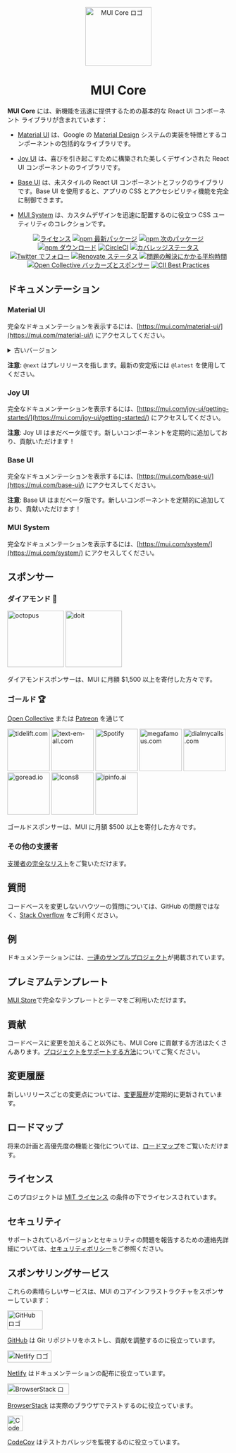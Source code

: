 <!-- markdownlint-disable-next-line -->
<p align="center">
  <a href="https://mui.com/core/" rel="noopener" target="_blank"><img width="150" height="133" src="https://mui.com/static/logo.svg" alt="MUI Core ロゴ"></a>
</p>

<h1 align="center">MUI Core</h1>

**MUI Core** には、新機能を迅速に提供するための基本的な React UI コンポーネント ライブラリが含まれています：

- [Material UI](https://mui.com/material-ui/) は、Google の [Material Design](https://m2.material.io/design/introduction/) システムの実装を特徴とするコンポーネントの包括的なライブラリです。

- [Joy UI](https://mui.com/joy-ui/getting-started/) は、喜びを引き起こすために構築された美しくデザインされた React UI コンポーネントのライブラリです。

- [Base UI](https://mui.com/base-ui/) は、未スタイルの React UI コンポーネントとフックのライブラリです。Base UI を使用すると、アプリの CSS とアクセシビリティ機能を完全に制御できます。

- [MUI System](https://mui.com/system/getting-started/) は、カスタムデザインを迅速に配置するのに役立つ CSS ユーティリティのコレクションです。

<div align="center">

[![ライセンス](https://img.shields.io/badge/license-MIT-blue.svg)](https://github.com/mui/material-ui/blob/HEAD/LICENSE)
[![npm 最新パッケージ](https://img.shields.io/npm/v/@mui/material/latest.svg)](https://www.npmjs.com/package/@mui/material)
[![npm 次のパッケージ](https://img.shields.io/npm/v/@mui/material/next.svg)](https://www.npmjs.com/package/@mui/material)
[![npm ダウンロード](https://img.shields.io/npm/dm/@mui/material.svg)](https://www.npmjs.com/package/@mui/material)
[![CircleCI](https://circleci.com/gh/mui/material-ui/tree/master.svg?style=shield)](https://app.circleci.com/pipelines/github/mui/material-ui?branch=master)
[![カバレッジステータス](https://img.shields.io/codecov/c/github/mui/material-ui/master.svg)](https://codecov.io/gh/mui/material-ui/branch/master)
[![Twitter でフォロー](https://img.shields.io/twitter/follow/MUI_hq.svg?label=follow+MUI)](https://twitter.com/MUI_hq)
[![Renovate ステータス](https://img.shields.io/badge/renovate-enabled-brightgreen.svg)](https://github.com/mui/material-ui/issues/27062)
[![問題の解決にかかる平均時間](https://isitmaintained.com/badge/resolution/mui/material-ui.svg)](https://isitmaintained.com/project/mui/material-ui '問題の解決にかかる平均時間')
[![Open Collective バッカーズとスポンサー](https://img.shields.io/opencollective/all/mui)](https://opencollective.com/mui)
[![CII Best Practices](https://bestpractices.coreinfrastructure.org/projects/1320/badge)](https://bestpractices.coreinfrastructure.org/projects/1320)

</div>

## ドキュメンテーション

### Material UI

完全なドキュメンテーションを表示するには、[https://mui.com/material-ui/](https://mui.com/material-ui/) にアクセスしてください。

<details>
  <summary>古いバージョン</summary>

- **[v4.x](https://v4.mui.com/)** ([v4 から v5 への移行](https://mui.com/material-ui/migration/migration-v4/))
- **[v3.x](https://v3.mui.com/)** ([v3 から v4 への移行](https://mui.com/material-ui/migration/migration-v3/))
- **[v0.x](https://v0.mui.com/)** ([v0x への移行](https://mui.com/material-ui/migration/migration-v0x/))

</details>

**注意:** `@next` はプレリリースを指します。最新の安定版には `@latest` を使用してください。

### Joy UI

完全なドキュメンテーションを表示するには、[https://mui.com/joy-ui/getting-started/](https://mui.com/joy-ui/getting-started/) にアクセスしてください。

**注意**: Joy UI はまだベータ版です。新しいコンポーネントを定期的に追加しており、貢献いただけます！

### Base UI

完全なドキュメンテーションを表示するには、[https://mui.com/base-ui/](https://mui.com/base-ui/) にアクセスしてください。

**注意**: Base UI はまだベータ版です。新しいコンポーネントを定期的に追加しており、貢献いただけます！

### MUI System

完全なドキュメンテーションを表示するには、[https://mui.com/system/](https://mui.com/system/) にアクセスしてください。

## スポンサー

### ダイアモンド 💎

<p>
  <a href="https://octopus.com/?utm_source=MUI&utm_medium=referral&utm_content=readme" rel="noopener sponsored" target="_blank"><img height="128" width="128" src="https://i.ibb.co/w0HF0Nz/Logo-Blue-140px-rgb.png" alt="octopus" title="リピート可能な信頼性のあるデプロイメント" loading="lazy" /></a>
  <a href="https://www.doit.com/flexsave/?utm_source=MUI&utm_medium=referral&utm_content=readme" rel="noopener sponsored" target="_blank"><img height="128" width="128" src="https://avatars.githubusercontent.com/u/8424863?s=256" alt="doit" title="Google Cloud および AWS のための管理プラットフォーム" loading="lazy" /></a>
</p>

ダイアモンドスポンサーは、MUI に月額 $1,500 以上を寄付した方々です。

### ゴールド 🏆

[Open Collective](https://opencollective.com/mui) または [Patreon](https://www.patreon.com/oliviertassinari) を通じて

<p>
  <a href="https://tidelift.com/subscription/pkg/npm-material-ui?utm_source=npm-material-ui&utm_medium=referral&utm_campaign=homepage" rel="noopener sponsored" target="_blank"><img height="96" width="96" src="https://avatars.githubusercontent.com/u/30204434?s=192" alt="tidelift.com" title="エンタープライズ向けオープンソースソフトウェア" loading="lazy" /></a>
  <a href="https://www.text-em-all.com/?utm_source=MUI&utm_medium=referral&utm_content=readme" rel="noopener sponsored" target="_blank"><img src="https://avatars.githubusercontent.com/u/1262264?s=192" alt="text-em-all.com" title="大量のテキストメッセージと自動通話" height="96" width="96" loading="lazy"></a>
  <a href="https://open.spotify.com/?utm_source=MUI&utm_medium=referral&utm_content=readme" rel="noopener sponsored" target="_blank"><img height="96" width="96" src="https://images.opencollective.com/spotify/f37ea28/logo/192.png" alt="Spotify" title="数百万曲へのアクセスを提供する音楽サービス" loading="lazy" /></a>
  <a href="https://megafamous.com/?utm_source=MUI&utm_medium=referral&utm_content=readme" rel="noopener sponsored" target="_blank"><img height="96" width="96" src="https://mui.com/static/sponsors/megafamous.png" alt="megafamous.com" title="Instagram フォロワーといいねを購入するのに最適な場所" loading="lazy" /></a>
  <a href="https://www.dialmycalls.com/?utm_source=MUI&utm_medium=referral&utm_content=readme" rel="noopener sponsored" target="_blank"><img height="96" width="96" src="https://images.opencollective.com/dialmycalls/f5ae9ab/avatar/192.png" alt="dialmycalls.com" title="何千人もに簡単にテキストメッセージ、電話、メールを送信" loading="lazy" /></a>
  <a href="https://goread.io/?utm_source=MUI&utm_medium=referral&utm_content=readme" rel="noopener sponsored" target="_blank"><img height="96" width="96" src="https://images.opencollective.com/goread_io/eb6337d/logo/192.png" alt="goread.io" title="Instagram フォロワー、いいね、パワーライク、ビュー、コメント、セーブを数分で手に入れる方法" loading="lazy" /></a>
  <a href="https://icons8.com?utm_source=MUI&utm_medium=referral&utm_content=readme" rel="noopener sponsored" target="_blank"><img height="96" width="96" src="https://images.opencollective.com/icons8/7fa1641/logo/192.png" alt="Icons8" title="きちんとしたアイコン、写真、イラスト、音楽を提供します。開発者向けに、アプリにすべてのコンテンツを挿入するための API を使用してください。" loading="lazy"></a>
  <a href="https://ipinfo.ai?utm_source=MUI&utm_medium=referral&utm_content=readme" rel="noopener sponsored" target="_blank"><img height="96" width="96" src="https://images.opencollective.com/ipinfoai/04f41d5/logo/192.png" alt="ipinfo.ai" title="IP ジオロケーションデータ、ASN データ、会社データ、IP 範囲データ、乱用連絡先データ、匿名ブラウジング検出など、さまざまな IP データ API サービスを提供しています。" loading="lazy"></a>
</p>

ゴールドスポンサーは、MUI に月額 $500 以上を寄付した方々です。

### その他の支援者

[支援者の完全なリスト](https://mui.com/material-ui/discover-more/backers/)をご覧いただけます。

## 質問

コードベースを変更しないハウツーの質問については、GitHub の問題ではなく、[Stack Overflow](https://stackoverflow.com/questions/) をご利用ください。

## 例

ドキュメンテーションには、[一連のサンプルプロジェクト](https://github.com/mui/material-ui/tree/master/examples)が掲載されています。

## プレミアムテンプレート

[MUI Store](https://mui.com/store/?utm_source=docs&utm_medium=referral&utm_campaign=readme-store)で完全なテンプレートとテーマをご利用いただけます。

## 貢献

コードベースに変更を加えること以外にも、MUI Core に貢献する方法はたくさんあります。[プロジェクトをサポートする方法](https://mui.com/material-ui/getting-started/faq/#mui-is-awesome-how-can-i-support-the-project)についてご覧ください。

## 変更履歴

新しいリリースごとの変更点については、[変更履歴](https://github.com/mui/material-ui/releases)が定期的に更新されています。

## ロードマップ

将来の計画と高優先度の機能と強化については、[ロードマップ](https://mui.com/material-ui/discover-more/roadmap/)をご覧いただけます。

## ライセンス

このプロジェクトは [MIT ライセンス](/LICENSE) の条件の下でライセンスされています。

## セキュリティ

サポートされているバージョンとセキュリティの問題を報告するための連絡先詳細については、[セキュリティポリシー](https://github.com/mui/material-ui/security/policy)をご参照ください。

## スポンサリングサービス

これらの素晴らしいサービスは、MUI のコアインフラストラクチャをスポンサーしています：

<div>
<picture>
  <source media="(prefers-color-scheme: dark)" srcset="https://mui.com/static/readme/github-darkmode.svg">
  <source media="(prefers-color-scheme: light)" srcset="https://mui.com/static/readme/github-lightmode.svg">
  <img alt="GitHub ロゴ" src="https://mui.com/static/readme/github-lightmode.svg" width="80" height="43">
</picture>

[GitHub](https://github.com/) は Git リポジトリをホストし、貢献を調整するのに役立っています。

</div>

<div>
<picture>
  <source media="(prefers-color-scheme: dark)" srcset="https://mui.com/static/readme/netlify-darkmode.svg">
  <source media="(prefers-color-scheme: light)" srcset="https://mui.com/static/readme/netlify-lightmode.svg">
  <img alt="Netlify ロゴ" src="https://mui.com/static/readme/netlify-lightmode.svg" width="100" height="27">
</picture>

[Netlify](https://www.netlify.com/) はドキュメンテーションの配布に役立っています。

</div>

<div>
<picture>
  <source media="(prefers-color-scheme: dark)" srcset="https://mui.com/static/readme/browserstack-darkmode.svg">
  <source media="(prefers-color-scheme: light)" srcset="https://mui.com/static/readme/browserstack-lightmode.svg">
  <img alt="BrowserStack ロゴ" src="https://mui.com/static/readme/browserstack-lightmode.svg" width="140" height="25">
</picture>

[BrowserStack](https://www.browserstack.com/) は実際のブラウザでテストするのに役立っています。

</div>

<div>
<img loading="lazy" alt="CodeCov ロゴ" src="https://avatars.githubusercontent.com/u/8226205?s=70" width="35" height="35">

[CodeCov](https://about.codecov.io/) はテストカバレッジを監視するのに役立っています。

</div>
